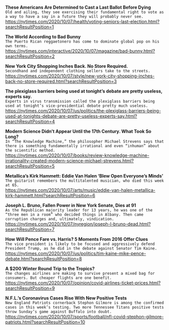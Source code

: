 **These Americans Are Determined to Cast a Last Ballot Before Dying**\
`Old and ailing, they see exercising their fundamental right to vote as a way to have a say in a future they will probably never see.`\
https://nytimes.com/2020/10/07/health/voting-seniors-last-election.html?searchResultPosition=1

**The World According to Bad Bunny**\
`The Puerto Rican reggaetonero has come to dominate global pop on his own terms.`\
https://nytimes.com/interactive/2020/10/07/magazine/bad-bunny.html?searchResultPosition=2

**New York City Shopping Inches Back. No Store Required.**\
`Secondhand and independent clothing sellers take to the streets.`\
https://nytimes.com/2020/10/07/style/new-york-city-shopping-inches-back-no-store-required.html?searchResultPosition=3

**The plexiglass barriers being used at tonight’s debate are pretty useless, experts say.**\
`Experts in virus transmission called the plexiglass barriers being used at tonight’s vice-presidential debate pretty much useless.`\
https://nytimes.com/2020/10/07/us/politics/the-plexiglass-barriers-being-used-at-tonights-debate-are-pretty-useless-experts-say.html?searchResultPosition=4

**Modern Science Didn’t Appear Until the 17th Century. What Took So Long?**\
`In “The Knowledge Machine,” the philosopher Michael Strevens says that there is something fundamentally irrational and even “inhuman” about the scientific method.`\
https://nytimes.com/2020/10/07/books/review-knowledge-machine-irrationality-created-modern-science-michael-strevens.html?searchResultPosition=5

**Metallica’s Kirk Hammett: Eddie Van Halen ‘Blew Open Everyone’s Minds’**\
`The guitarist remembers the multitalented musician, who died this week at 65.`\
https://nytimes.com/2020/10/07/arts/music/eddie-van-halen-metallica-kirk-hammett.html?searchResultPosition=6

**Joseph L. Bruno, Fallen Power in New York Senate, Dies at 91**\
`As the Republican majority leader for 13 years, he was one of the “three men in a room” who decided things in Albany. Then came corruption charges and, ultimately, vindication.`\
https://nytimes.com/2020/10/07/nyregion/joseph-l-bruno-dead.html?searchResultPosition=7

**How Will Pence Fare vs. Harris? 5 Moments From 2016 Offer Clues**\
`The vice president is likely to be focused and aggressively defend President Trump, as he did in the debate against Senator Tim Kaine.`\
https://nytimes.com/2020/10/07/us/politics/tim-kaine-mike-pence-debate.html?searchResultPosition=8

**A $200 Winter Round Trip to the Tropics?**\
`The changes airlines are making to survive present a mixed bag for consumers. But cheaper flights are one benefit.`\
https://nytimes.com/2020/10/07/opinion/covid-airlines-ticket-prices.html?searchResultPosition=9

**N.F.L.’s Coronavirus Cases Rise With New Positive Tests**\
`New England Patriots cornerback Stephon Gilmore is among the confirmed cases in this week’s testing. Two more Tennessee Titans positive tests throw Sunday’s game against Buffalo into doubt.`\
https://nytimes.com/2020/10/07/sports/football/nfl-covid-stephon-gilmore-patriots.html?searchResultPosition=10

